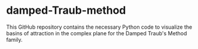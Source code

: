 # damped-Traub-method
This GitHub repository contains the necessary Python code  to visualize the basins of attraction in the complex plane for the Damped Traub's Method family. 
